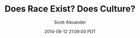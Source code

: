 ---
layout: podcast
title: "Does Race Exist? Does Culture?"
author: Scott Alexander
description: https://slatestarcodex.com/2014/08/12/does-race-exist-does-culture/
date: 2014-08-12 21:09:00 PDT
length: 3816210
duration: 954
guid: does-race-exist-does-culture
---